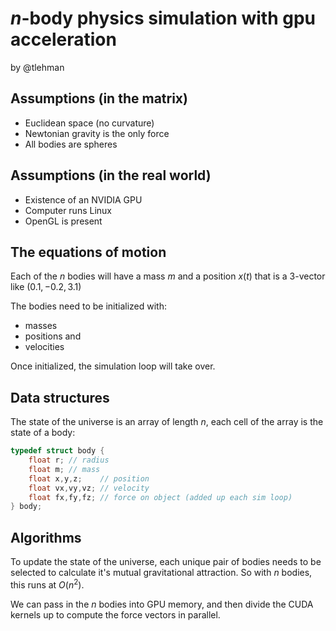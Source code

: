 # $n$-body physics simulation with gpu acceleration
by @tlehman

## Assumptions (in the matrix)
- Euclidean space (no curvature)
- Newtonian gravity is the only force
- All bodies are spheres

## Assumptions (in the real world)
- Existence of an NVIDIA GPU
- Computer runs Linux
- OpenGL is present
## The equations of motion

Each of the $n$ bodies will have a mass $m$ and a position $x(t)$ that is a 3-vector like $(0.1, -0.2, 3.1)$

The bodies need to be initialized with:

- masses
- positions and 
- velocities

Once initialized, the simulation loop will take over.

## Data structures

The state of the universe is an array of length $n$, each cell of the array is the state of a body:

```c
typedef struct body {
    float r; // radius
    float m; // mass
    float x,y,z;    // position
    float vx,vy,vz; // velocity
    float fx,fy,fz; // force on object (added up each sim loop)
} body;
```

## Algorithms

To update the state of the universe, each unique pair of bodies needs to be selected to calculate it's mutual gravitational attraction. So with $n$ bodies, this runs at $O(n^2)$. 

We can pass in the $n$ bodies into GPU memory, and then divide the CUDA kernels up to compute the force vectors in parallel.
